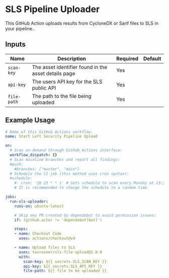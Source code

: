 # SLS Pipeline Uploader

This GitHub Action uploads results from CycloneDX or Sarif files to SLS in your pipeline..

## Inputs

| Name            | Description                                                | Required | Default             |
|-----------------|------------------------------------------------------------|----------|---------------------|
| `scan-key`      | The asset identifier found in the asset details page       | Yes      |                     |
| `api-key`       | The users API key for the SLS public API                   | Yes      |                     |
| `file-path`     | The path to the file being uploaded                        | Yes      |                     |


## Example Usage

```yaml
# Name of this GitHub Actions workflow.
name: Start Left Security Pipeline Upload

on:
  # Scan on-demand through GitHub Actions interface:
  workflow_dispatch: {}
  # Scan mainline branches and report all findings:
  #push:
    #branches: ["master", "main"]
  # Schedule the CI job (this method uses cron syntax):
  #schedule:
    #- cron: '20 23 * * 1' # Sets schedule to scan every Monday at 23:20 UTC.
    # It is recommended to change the schedule to a random time.

jobs:
  run-sls-uploader:
    runs-on: ubuntu-latest

    # Skip any PR created by dependabot to avoid permission issues:
    if: (github.actor != 'dependabot[bot]')

    steps:
    - name: Checkout Code
      uses: actions/checkout@v4

    - name: Upload files to SLS
      uses: tauruseer/sls-file-upload@1.0.0
      with:
        scan-key: ${{ secrets.SLS_SCAN_KEY }}
        api-key: ${{ secrets.SLS_API_KEY }}
        file-path: ${{ file to be uploaded }}
